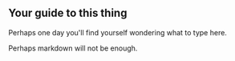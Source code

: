 ## Your guide to this thing

Perhaps one day you'll find yourself wondering what to type here.

Perhaps markdown will not be enough.
